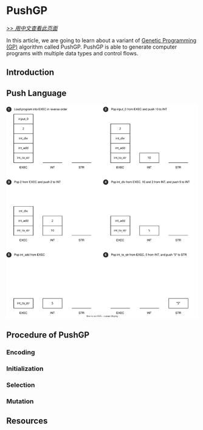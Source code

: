 # PushGP

[*>> 用中文查看此页面*](/cn/tutorials/pushgp/)

In this article, we are going to learn about a variant of [Genetic Programming (GP)](/tutorials/gp/) algorithm called PushGP. PushGP is able to generate computer programs with multiple data types and control flows.

## Introduction

## Push Language

![push](push.svg)

## Procedure of PushGP

### Encoding

### Initialization

### Selection

### Mutation

## Resources
